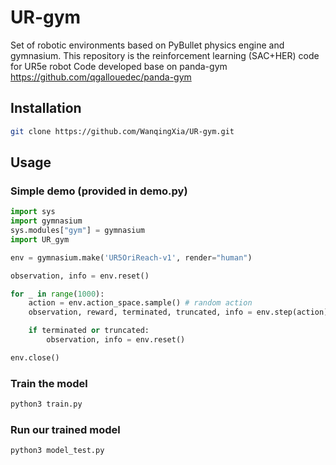 # UR-gym

Set of robotic environments based on PyBullet physics engine and gymnasium.
This repository is the reinforcement learning (SAC+HER) code for UR5e robot
Code developed base on panda-gym https://github.com/qgallouedec/panda-gym

## Installation
```bash
git clone https://github.com/WanqingXia/UR-gym.git
```

## Usage

### Simple demo (provided in demo.py)
```python
import sys
import gymnasium
sys.modules["gym"] = gymnasium
import UR_gym

env = gymnasium.make('UR5OriReach-v1', render="human")

observation, info = env.reset()

for _ in range(1000):
    action = env.action_space.sample() # random action
    observation, reward, terminated, truncated, info = env.step(action)

    if terminated or truncated:
        observation, info = env.reset()

env.close()
```

### Train the model
```python
python3 train.py
```

### Run our trained model
```python
python3 model_test.py
```